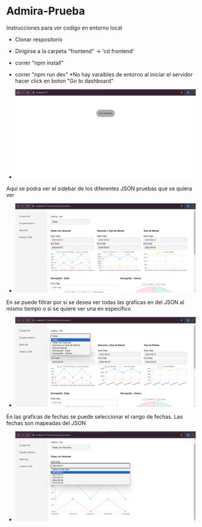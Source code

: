 # Admira-Prueba

Instrucciones para ver codigo en entorno local
- Clonar respositorio
- Dirigirse a la carpeta "frontend" -> 'cd frontend'
- correr "npm install"
- correr "npm run dev"
  *No hay varaibles de entorno al iniciar el servidor hacer click en boton "Go to dashboard"

- ![Screenshot of the Application](./frontend/screenshots/admiragahome.png)

Aqui se podra ver el sidebar de los diferentes JSON pruebas que se quiera ver
- ![Screenshot of the Application](./frontend/screenshots/admiraga1.png)

En se puede filtrar por si se desea ver todas las graficas en del JSON al mismo tiempo o si se quiere ver una en especifico
- ![Screenshot of the Application](./frontend/screenshots/admiraga3.png)

En las graficas de fechas se puede seleccionar el rango de fechas. Las fechas son mapeadas del JSON
- ![Screenshot of the Application](./frontend/screenshots/admiraga2.png)





 
